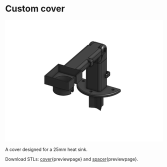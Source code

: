 # Custom cover

![](images/3d-custom-cover.gif)

A cover designed for a 25mm heat sink.

Download STLs: [cover](models/25mm-heatsink-cover.stl){previewpage} and [spacer](models/25mm-heatsink-spacer.stl){previewpage}.